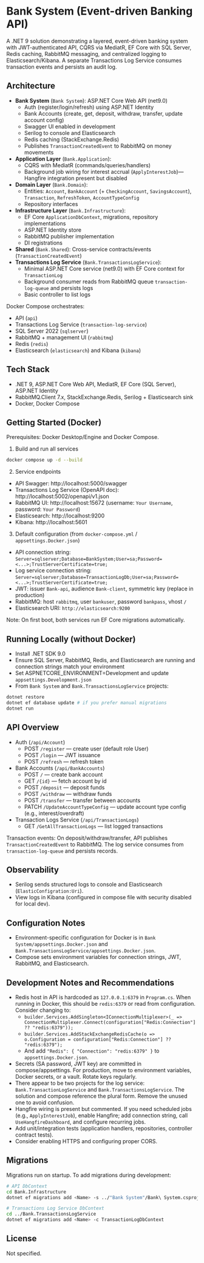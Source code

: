 # Bank System (Event-driven Banking API)

A .NET 9 solution demonstrating a layered, event-driven banking system with JWT-authenticated API, CQRS via MediatR, EF Core with SQL Server, Redis caching, RabbitMQ messaging, and centralized logging to Elasticsearch/Kibana. A separate Transactions Log Service consumes transaction events and persists an audit log.

## Architecture
- **Bank System** (`Bank System`): ASP.NET Core Web API (net9.0)
  - Auth (register/login/refresh) using ASP.NET Identity
  - Bank Accounts (create, get, deposit, withdraw, transfer, update account config)
  - Swagger UI enabled in development
  - Serilog to console and Elasticsearch
  - Redis caching (StackExchange.Redis)
  - Publishes `TransactionCreatedEvent` to RabbitMQ on money movements
- **Application Layer** (`Bank.Application`):
  - CQRS with MediatR (commands/queries/handlers)
  - Background job wiring for interest accrual (`ApplyInterestJob`)—Hangfire integration present but disabled
- **Domain Layer** (`Bank.Domain`):
  - Entities: `Account`, `BankAccount` (+ `CheckingAccount`, `SavingsAccount`), `Transaction`, `RefreshToken`, `AccountTypeConfig`
  - Repository interfaces
- **Infrastructure Layer** (`Bank.Infrastructure`):
  - EF Core `ApplicationDbContext`, migrations, repository implementations
  - ASP.NET Identity store
  - RabbitMQ publisher implementation
  - DI registrations
- **Shared** (`Bank.Shared`): Cross-service contracts/events (`TransactionCreatedEvent`)
- **Transactions Log Service** (`Bank.TransactionsLogService`):
  - Minimal ASP.NET Core service (net9.0) with EF Core context for `TransactionLog`
  - Background consumer reads from RabbitMQ queue `transaction-log-queue` and persists logs
  - Basic controller to list logs

Docker Compose orchestrates:
- API (`api`)
- Transactions Log Service (`transaction-log-service`)
- SQL Server 2022 (`sqlserver`)
- RabbitMQ + management UI (`rabbitmq`)
- Redis (`redis`)
- Elasticsearch (`elasticsearch`) and Kibana (`kibana`)

## Tech Stack
- .NET 9, ASP.NET Core Web API, MediatR, EF Core (SQL Server), ASP.NET Identity
- RabbitMQ.Client 7.x, StackExchange.Redis, Serilog + Elasticsearch sink
- Docker, Docker Compose

## Getting Started (Docker)
Prerequisites: Docker Desktop/Engine and Docker Compose.

1) Build and run all services

```bash
docker compose up -d --build
```

2) Service endpoints
- API Swagger: http://localhost:5000/swagger
- Transactions Log Service (OpenAPI doc): http://localhost:5002/openapi/v1.json
- RabbitMQ UI: http://localhost:15672 (username: `Your Username`, password: `Your Password`)
- Elasticsearch: http://localhost:9200
- Kibana: http://localhost:5601

3) Default configuration (from `docker-compose.yml` / `appsettings.Docker.json`)
- API connection string: `Server=sqlserver;Database=BankSystem;User=sa;Password=<...>;TrustServerCertificate=true;`
- Log service connection string: `Server=sqlserver;Database=TransactionLogDb;User=sa;Password=<...>;TrustServerCertificate=true;`
- JWT: issuer `Bank-api`, audience `Bank-client`, symmetric key (replace in production)
- RabbitMQ: host `rabbitmq`, user `bankuser`, password `bankpass`, vhost `/`
- Elasticsearch URI: `http://elasticsearch:9200`

Note: On first boot, both services run EF Core migrations automatically.

## Running Locally (without Docker)
- Install .NET SDK 9.0
- Ensure SQL Server, RabbitMQ, Redis, and Elasticsearch are running and connection strings match your environment
- Set ASPNETCORE_ENVIRONMENT=Development and update `appsettings.Development.json`
- From `Bank System` and `Bank.TransactionsLogService` projects:

```bash
dotnet restore
dotnet ef database update # if you prefer manual migrations
dotnet run
```

## API Overview
- Auth (`/api/Account`)
  - POST `/register` — create user (default role User)
  - POST `/login` — JWT issuance
  - POST `/refresh` — refresh token
- Bank Accounts (`/api/BankAccounts`)
  - POST `/` — create bank account
  - GET `/{id}` — fetch account by id
  - POST `/deposit` — deposit funds
  - POST `/withdraw` — withdraw funds
  - POST `/transfer` — transfer between accounts
  - PATCH `/UpdateAccountTypeConfig` — update account type config (e.g., interest/overdraft)
- Transaction Logs Service (`/api/TransactionLogs`)
  - GET `/GetAllTransactionLogs` — list logged transactions

Transaction events: On deposit/withdraw/transfer, API publishes `TransactionCreatedEvent` to RabbitMQ. The log service consumes from `transaction-log-queue` and persists records.

## Observability
- Serilog sends structured logs to console and Elasticsearch (`ElasticConfigration:Uri`).
- View logs in Kibana (configured in compose file with security disabled for local dev).

## Configuration Notes
- Environment-specific configuration for Docker is in `Bank System/appsettings.Docker.json` and `Bank.TransactionsLogService/appsettings.Docker.json`.
- Compose sets environment variables for connection strings, JWT, RabbitMQ, and Elasticsearch.

## Development Notes and Recommendations
- Redis host in API is hardcoded as `127.0.0.1:6379` in `Program.cs`. When running in Docker, this should be `redis:6379` or read from configuration. Consider changing to:
  - `builder.Services.AddSingleton<IConnectionMultiplexer>(_ => ConnectionMultiplexer.Connect(configuration["Redis:Connection"] ?? "redis:6379"));`
  - `builder.Services.AddStackExchangeRedisCache(o => o.Configuration = configuration["Redis:Connection"] ?? "redis:6379");`
  - And add `"Redis": { "Connection": "redis:6379" }` to `appsettings.Docker.json`.
- Secrets (SA password, JWT key) are committed in compose/appsettings. For production, move to environment variables, Docker secrets, or a vault. Rotate keys regularly.
- There appear to be two projects for the log service: `Bank.TransactionLogService` and `Bank.TransactionsLogService`. The solution and compose reference the plural form. Remove the unused one to avoid confusion.
- Hangfire wiring is present but commented. If you need scheduled jobs (e.g., `ApplyInterestJob`), enable Hangfire; add connection string, call `UseHangfireDashboard`, and configure recurring jobs.
- Add unit/integration tests (application handlers, repositories, controller contract tests).
- Consider enabling HTTPS and configuring proper CORS.

## Migrations
Migrations run on startup. To add migrations during development:

```bash
# API DbContext
cd Bank.Infrastructure
dotnet ef migrations add <Name> -s ../"Bank System"/Bank\ System.csproj -c ApplicationDbContext

# Transactions Log Service DbContext
cd ../Bank.TransactionsLogService
dotnet ef migrations add <Name> -c TransactionLogDbContext
```

## License
Not specified.
